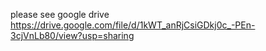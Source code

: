 please see google drive https://drive.google.com/file/d/1kWT_anRjCsiGDkj0c_-PEn-3cjVnLb80/view?usp=sharing
